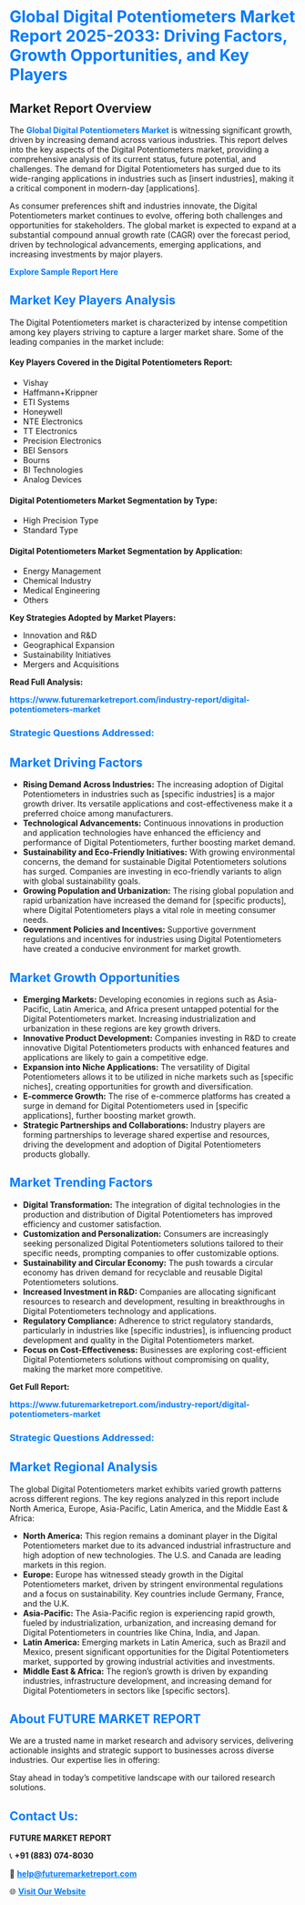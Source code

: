 <h1 style="color: #007BFF;">Global Digital Potentiometers Market Report 2025-2033: Driving Factors, Growth Opportunities, and Key Players</h1>

<section id="overview">
<h2>Market Report Overview</h2>
<p>The <a href="https://www.futuremarketreport.com/industry-report/digital-potentiometers-market" style="color: #007BFF; text-decoration: none;"><strong>Global Digital Potentiometers Market</strong></a> is witnessing significant growth, driven by increasing demand across various industries. This report delves into the key aspects of the Digital Potentiometers market, providing a comprehensive analysis of its current status, future potential, and challenges. The demand for Digital Potentiometers has surged due to its wide-ranging applications in industries such as [insert industries], making it a critical component in modern-day [applications].</p>
<p>As consumer preferences shift and industries innovate, the Digital Potentiometers market continues to evolve, offering both challenges and opportunities for stakeholders. The global market is expected to expand at a substantial compound annual growth rate (CAGR) over the forecast period, driven by technological advancements, emerging applications, and increasing investments by major players.</p>
</section>

<section id="overview">
<p><a href="https://www.futuremarketreport.com/request-sample/reportId=76351" style="color: #007BFF; text-decoration: none;"><strong>Explore Sample Report Here</strong></a></p>
</section>

<section id="key-players">
<h2 style="color: #007BFF;">Market Key Players Analysis</h2>
<p>The Digital Potentiometers market is characterized by intense competition among key players striving to capture a larger market share. Some of the leading companies in the market include:</p>
<h4>Key Players Covered in the Digital Potentiometers Report:</h4>
<ul><li>Vishay</li><li>Haffmann+Krippner</li><li>ETI Systems</li><li>Honeywell</li><li>NTE Electronics</li><li>TT Electronics</li><li>Precision Electronics</li><li>BEI Sensors</li><li>Bourns</li><li>BI Technologies</li><li>Analog Devices</li></ul>
<h4>Digital Potentiometers Market Segmentation by Type:</h4>
<ul><li>High Precision Type</li><li>Standard Type</li></ul>

<h4>Digital Potentiometers Market Segmentation by Application:</h4>
<ul><li>Energy Management</li><li>Chemical Industry</li><li>Medical Engineering</li><li>Others</li></ul>
<p><strong>Key Strategies Adopted by Market Players:</strong></p>
<ul>
<li>Innovation and R&D</li>
<li>Geographical Expansion</li>
<li>Sustainability Initiatives</li>
<li>Mergers and Acquisitions</li>
</ul>
</section>

<section>
<p><strong>Read Full Analysis: </strong></p><a href="https://www.futuremarketreport.com/industry-report/digital-potentiometers-market" style="color: #007BFF; text-decoration: none;"><strong>https://www.futuremarketreport.com/industry-report/digital-potentiometers-market</strong></a>
<h3 style="color: #007BFF;">Strategic Questions Addressed:</h3>
</section>

<section id="driving-factors">
<h2 style="color: #007BFF;">Market Driving Factors</h2>
<ul>
<li><strong>Rising Demand Across Industries:</strong> The increasing adoption of Digital Potentiometers in industries such as [specific industries] is a major growth driver. Its versatile applications and cost-effectiveness make it a preferred choice among manufacturers.</li>
<li><strong>Technological Advancements:</strong> Continuous innovations in production and application technologies have enhanced the efficiency and performance of Digital Potentiometers, further boosting market demand.</li>
<li><strong>Sustainability and Eco-Friendly Initiatives:</strong> With growing environmental concerns, the demand for sustainable Digital Potentiometers solutions has surged. Companies are investing in eco-friendly variants to align with global sustainability goals.</li>
<li><strong>Growing Population and Urbanization:</strong> The rising global population and rapid urbanization have increased the demand for [specific products], where Digital Potentiometers plays a vital role in meeting consumer needs.</li>
<li><strong>Government Policies and Incentives:</strong> Supportive government regulations and incentives for industries using Digital Potentiometers have created a conducive environment for market growth.</li>
</ul>
</section>

<section id="growth-opportunities">
<h2 style="color: #007BFF;">Market Growth Opportunities</h2>
<ul>
<li><strong>Emerging Markets:</strong> Developing economies in regions such as Asia-Pacific, Latin America, and Africa present untapped potential for the Digital Potentiometers market. Increasing industrialization and urbanization in these regions are key growth drivers.</li>
<li><strong>Innovative Product Development:</strong> Companies investing in R&D to create innovative Digital Potentiometers products with enhanced features and applications are likely to gain a competitive edge.</li>
<li><strong>Expansion into Niche Applications:</strong> The versatility of Digital Potentiometers allows it to be utilized in niche markets such as [specific niches], creating opportunities for growth and diversification.</li>
<li><strong>E-commerce Growth:</strong> The rise of e-commerce platforms has created a surge in demand for Digital Potentiometers used in [specific applications], further boosting market growth.</li>
<li><strong>Strategic Partnerships and Collaborations:</strong> Industry players are forming partnerships to leverage shared expertise and resources, driving the development and adoption of Digital Potentiometers products globally.</li>
</ul>
</section>

<section id="trending-factors">
<h2 style="color: #007BFF;">Market Trending Factors</h2>
<ul>
<li><strong>Digital Transformation:</strong> The integration of digital technologies in the production and distribution of Digital Potentiometers has improved efficiency and customer satisfaction.</li>
<li><strong>Customization and Personalization:</strong> Consumers are increasingly seeking personalized Digital Potentiometers solutions tailored to their specific needs, prompting companies to offer customizable options.</li>
<li><strong>Sustainability and Circular Economy:</strong> The push towards a circular economy has driven demand for recyclable and reusable Digital Potentiometers solutions.</li>
<li><strong>Increased Investment in R&D:</strong> Companies are allocating significant resources to research and development, resulting in breakthroughs in Digital Potentiometers technology and applications.</li>
<li><strong>Regulatory Compliance:</strong> Adherence to strict regulatory standards, particularly in industries like [specific industries], is influencing product development and quality in the Digital Potentiometers market.</li>
<li><strong>Focus on Cost-Effectiveness:</strong> Businesses are exploring cost-efficient Digital Potentiometers solutions without compromising on quality, making the market more competitive.</li>
</ul>
</section>

<section>
<p><strong>Get Full Report: </strong></p><a href="https://www.futuremarketreport.com/industry-report/digital-potentiometers-market" style="color: #007BFF; text-decoration: none;"><strong>https://www.futuremarketreport.com/industry-report/digital-potentiometers-market</strong></a>
<h3 style="color: #007BFF;">Strategic Questions Addressed:</h3>
</section>


<section id="regional-analysis">
<h2 style="color: #007BFF;">Market Regional Analysis</h2>
<p>The global Digital Potentiometers market exhibits varied growth patterns across different regions. The key regions analyzed in this report include North America, Europe, Asia-Pacific, Latin America, and the Middle East & Africa:</p>
<ul>
<li><strong>North America:</strong> This region remains a dominant player in the Digital Potentiometers market due to its advanced industrial infrastructure and high adoption of new technologies. The U.S. and Canada are leading markets in this region.</li>
<li><strong>Europe:</strong> Europe has witnessed steady growth in the Digital Potentiometers market, driven by stringent environmental regulations and a focus on sustainability. Key countries include Germany, France, and the U.K.</li>
<li><strong>Asia-Pacific:</strong> The Asia-Pacific region is experiencing rapid growth, fueled by industrialization, urbanization, and increasing demand for Digital Potentiometers in countries like China, India, and Japan.</li>
<li><strong>Latin America:</strong> Emerging markets in Latin America, such as Brazil and Mexico, present significant opportunities for the Digital Potentiometers market, supported by growing industrial activities and investments.</li>
<li><strong>Middle East & Africa:</strong> The region’s growth is driven by expanding industries, infrastructure development, and increasing demand for Digital Potentiometers in sectors like [specific sectors].</li>
</ul>
</section>

<footer>
<h2 style="color: #007BFF;">About FUTURE MARKET REPORT</h2>
<p>We are a trusted name in market research and advisory services, delivering actionable insights and strategic support to businesses across diverse industries. Our expertise lies in offering:</p>

<p>Stay ahead in today’s competitive landscape with our tailored research solutions.</p>

<h2 style="color: #007BFF;">Contact Us:</h2>
<p><strong>FUTURE MARKET REPORT</strong></p>
<p>📞 <strong>+91 (883) 074-8030</strong></p>
<p>📧 <strong><a href="mailto:help@futuremarketreport.com" style="color: #007BFF;">help@futuremarketreport.com</a></strong></p>
<p>🌐 <strong><a href="https://www.futuremarketreport.com/" style="color: #007BFF;">Visit Our Website</a></strong></p>
</footer>